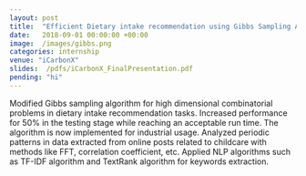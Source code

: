 ```yaml
---
layout: post
title:  "Efficient Dietary intake recommendation using Gibbs Sampling Algorithm"
date:   2018-09-01 00:00:00 +00:00
image:  /images/gibbs.png
categories: internship
venue: "iCarbonX"
slides:  /pdfs/iCarbonX_FinalPresentation.pdf
pending: "hi"
---
```

Modified Gibbs sampling algorithm for high dimensional combinatorial problems in dietary intake recommendation tasks. Increased performance for 50\% in the testing stage while reaching an acceptable run time. The algorithm is now implemented for industrial usage. Analyzed periodic patterns in data extracted from online posts related to childcare with methods like FFT, correlation coefficient, etc. Applied NLP algorithms such as TF-IDF algorithm and TextRank algorithm for keywords extraction.